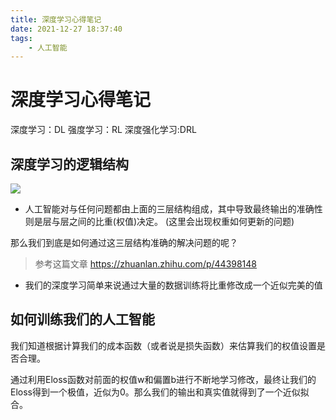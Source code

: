 ```yaml
---
title: 深度学习心得笔记
date: 2021-12-27 18:37:40
tags:
    - 人工智能
---
```


# 深度学习心得笔记

深度学习：DL
强度学习：RL
深度强化学习:DRL

## 深度学习的逻辑结构

![](https://ai-studio-static-online.cdn.bcebos.com/24ba46820718419da5b164c55410fa871bc1dc870377440894dae3a77b85957d)

* 人工智能对与任何问题都由上面的三层结构组成，其中导致最终输出的准确性则是层与层之间的比重(权值)决定。
(这里会出现权重如何更新的问题)

那么我们到底是如何通过这三层结构准确的解决问题的呢？

> 参考这篇文章 https://zhuanlan.zhihu.com/p/44398148

* 我们的深度学习简单来说通过大量的数据训练将比重修改成一个近似完美的值

## 如何训练我们的人工智能

我们知道根据计算我们的成本函数（或者说是损失函数）来估算我们的权值设置是否合理。

通过利用Eloss函数对前面的权值w和偏置b进行不断地学习修改，最终让我们的Eloss得到一个极值，近似为0。那么我们的输出和真实值就得到了一个近似拟合。



